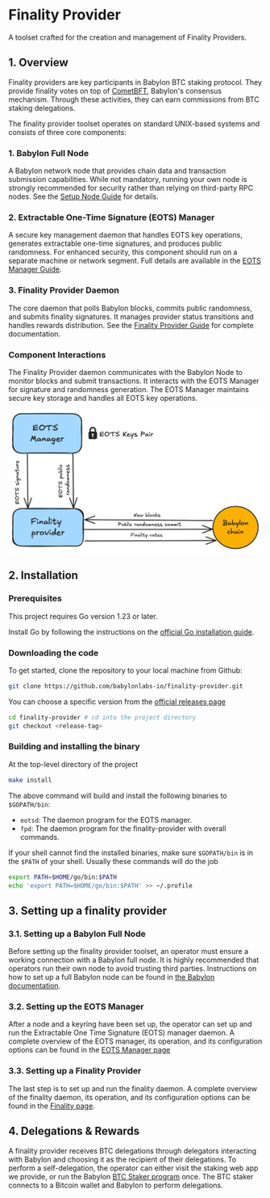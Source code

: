 # Finality Provider

A toolset crafted for the creation and
management of Finality Providers.

## 1. Overview

Finality providers are key participants in Babylon BTC staking protocol.
They provide finality votes on top of
[CometBFT](https://github.com/cometbft/cometbft), Babylon's consensus mechanism.
Through these activities, they can earn commissions from BTC staking delegations.

The finality provider toolset operates on standard UNIX-based 
systems and consists of three core components:

### 1. Babylon Full Node
A Babylon network node that provides chain data and transaction 
submission capabilities. While not mandatory, running your own node is 
strongly recommended for security rather than relying on third-party RPC nodes. 
See the [Setup Node Guide](https://docs.babylonchain.io/docs/user-guides/btc-staking-testnet/setup-node) for details.

### 2. Extractable One-Time Signature (EOTS) Manager
A secure key management daemon that handles EOTS key operations, 
generates extractable one-time signatures, and produces public randomness. 
For enhanced security, this component should run on a separate machine or 
network segment. Full details are available in the [EOTS Manager Guide](docs/eots.md).

### 3. Finality Provider Daemon
The core daemon that polls Babylon blocks, commits public randomness, and 
submits finality signatures. It manages provider status transitions and handles 
rewards distribution. See the [Finality Provider Guide](docs/finality-provider.md) 
for complete documentation.

### Component Interactions
The Finality Provider daemon communicates with the Babylon Node to monitor blocks 
and submit transactions. It interacts with the EOTS Manager for signature and 
randomness generation. The EOTS Manager maintains secure key storage and handles 
all EOTS key operations.

![Finality Provider Interconnections](./docs/FP.png)

## 2. Installation

### Prerequisites

This project requires Go version 1.23 or later.

Install Go by following the instructions on
the [official Go installation guide](https://golang.org/doc/install).

### Downloading the code

To get started, clone the repository to your local machine from Github:

```bash
git clone https://github.com/babylonlabs-io/finality-provider.git
```

You can choose a specific version from
the [official releases page](https://github.com/babylonlabs-io/finality-provider/releases)

```bash
cd finality-provider # cd into the project directory
git checkout <release-tag>
```

### Building and installing the binary

At the top-level directory of the project

```bash
make install
```

The above command will build and install the following binaries to
`$GOPATH/bin`:

- `eotsd`: The daemon program for the EOTS manager.
- `fpd`: The daemon program for the finality-provider with overall commands.

If your shell cannot find the installed binaries, make sure `$GOPATH/bin` is in
the `$PATH` of your shell. Usually these commands will do the job

```bash
export PATH=$HOME/go/bin:$PATH
echo 'export PATH=$HOME/go/bin:$PATH' >> ~/.profile
```

## 3. Setting up a finality provider

### 3.1. Setting up a Babylon Full Node

Before setting up the finality provider toolset,
an operator must ensure a working connection with a Babylon full node.
It is highly recommended that operators run their own node to avoid
trusting third parties. Instructions on how to set up a full Babylon node
can be found in
[the Babylon documentation](https://docs.babylonchain.io/docs/user-guides/btc-staking-testnet/setup-node).
<!-- TODO: Replace the link when available-->

### 3.2. Setting up the EOTS Manager

After a node and a keyring have been set up,
the operator can set up and run the
Extractable One Time Signature (EOTS) manager daemon.
A complete overview of the EOTS manager, its operation, and
its configuration options can be found in the
[EOTS Manager page](docs/eots.md)

### 3.3. Setting up a Finality Provider

The last step is to set up and run
the finality daemon.
A complete overview of the finality daemon, its operation, and
its configuration options can be found in the
[Finality page](docs/finality-provider.md).

## 4. Delegations & Rewards

A finality provider receives BTC delegations through delegators
interacting with Babylon and choosing it as the recipient of their delegations.
To perform a self-delegation,
the operator can either visit the staking web app we provide,
or run the Babylon [BTC Staker program](https://github.com/babylonlabs-io/btc-staker) once.
The BTC staker connects to a Bitcoin wallet and Babylon to perform delegations.

